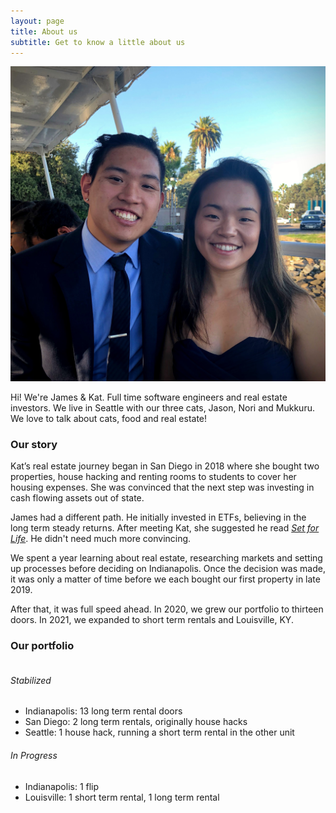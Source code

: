 ```yaml
---
layout: page
title: About us
subtitle: Get to know a little about us
---
```


<img src="/assets/img/aboutus/us.jpg" alt="James & Kat" class="aboutus-img">

Hi! We're James & Kat. Full time software engineers and real estate investors. We live in Seattle with our three cats, Jason, Nori and Mukkuru. We love to talk about cats, food and real estate!

### Our story

Kat’s real estate journey began in San Diego in 2018 where she bought two properties, house hacking and renting rooms to students to cover her housing expenses. She was convinced that the next step was investing in cash flowing assets out of state.

James had a different path. He initially invested in ETFs, believing in the long term steady returns. After meeting Kat, she suggested he read *[Set for Life](https://amzn.to/3sflifG)*. He didn't need much more convincing.

We spent a year learning about real estate, researching markets and setting up processes before deciding on Indianapolis. Once the decision was made, it was only a matter of time before we each bought our first property in late 2019.

After that, it was full speed ahead. In 2020, we grew our portfolio to thirteen doors. In 2021, we expanded to short term rentals and Louisville, KY.

### Our portfolio

###### <br/>Stabilized
- Indianapolis: 13 long term rental doors
- San Diego: 2 long term rentals, originally house hacks
- Seattle: 1 house hack, running a short term rental in the other unit

###### In Progress
- Indianapolis: 1 flip
- Louisville: 1 short term rental, 1 long term rental
